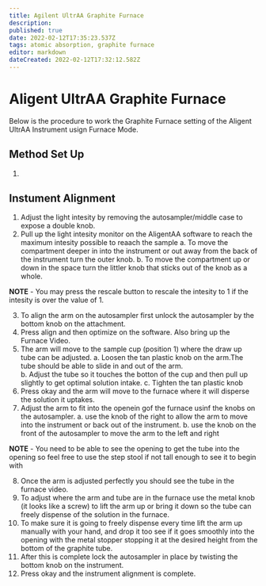 ```yaml
---
title: Agilent UltrAA Graphite Furnace
description: 
published: true
date: 2022-02-12T17:35:23.537Z
tags: atomic absorption, graphite furnace
editor: markdown
dateCreated: 2022-02-12T17:32:12.582Z
---
```


# Aligent UltrAA Graphite Furnace
Below is the procedure to work the Graphite Furnace setting of the Aligent UltrAA Instrument usign Furnace Mode.
## Method Set Up
1. 

## Instument Alignment
1. Adjust the light intesity by removing the autosampler/middle case to expose a double knob.
2. Pull up the light intesity monitor on the AligentAA software to reach the maximum intesity possible to reaach the sample
 	a. To move the compartment deeper in into the instrument or out away from the back of the instrument turn the outer knob.
	b. To move the compartment up or down in the space turn the littler knob that sticks out of the knob as a whole.
  
**NOTE** - You may press the rescale button to rescale the intesity to 1 if the intesity is over the value of 1. 

3. To align the arm on the autosampler first unlock the autosampler by the bottom knob on the attachment. 
3. Press align and then optimize on the software. Also bring up the Furnace Video.
4. The arm will move to the sample cup (position 1) where the draw up tube can be adjusted. 
	a. Loosen the tan plastic knob on the arm.The tube should be able to slide in and out of the arm.  
  b. Adjust the tube so it touches the botton of the cup and then pull up slightly to get optimal solution intake.
  c. Tighten the tan plastic knob
 6. Press okay and the arm will move to the furnace where it will disperse the solution it uptakes.
 7. Adjust the arm to fit into the openein gof the furnace usinf the knobs on the autosampler. 
 	a. use the knob of the right to allow the arm to move into the instrument or back out of the instrument.
  b. use the knob on the front of the autosampler to move the arm to the left and right 
 
 **NOTE** - You need to be able to see the opening to get the tube into the opening so feel free to use the step stool if not tall enough to see it to begin with 
 
 8. Once the arm is adjusted perfectly you should see the tube in the furnace video.
 9. To adjust where the arm and tube are in the furnace use the metal knob (it looks like a screw) to lift the arm up or bring it down so the tube can freely dispense of the solution in the furnace.
 10. To make sure it is going to freely dispense every time lift the arm up manually with your hand, and drop it too see if it goes smoothly into the opening with the metal stopper stopping it at the desired height from the bottom of the graphite tube.
 11. After this is complete lock the autosampler in place by twisting the bottom knob on the instrument. 
 12. Press okay and the instrument alignment is complete.
 